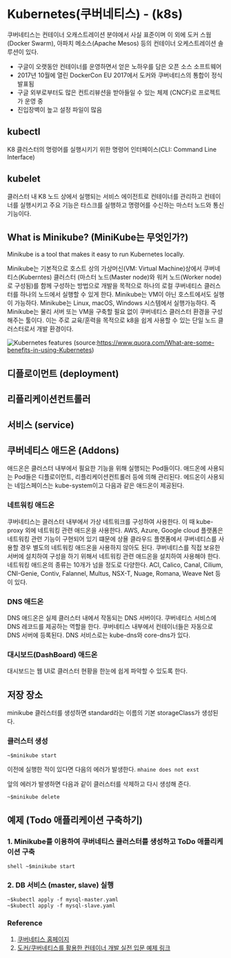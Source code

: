 # Kubernetes(쿠버네티스) - (k8s)

쿠버네티스는 컨테이너 오캐스트레이션 분야에서 사실 표준이며 이 외에 도커 스웜(Docker Swarm), 아파치 
메소스(Apache Mesos) 등의 컨테이너 오케스트레이션 솔루션이 있다.
 
* 구글이 오랫동안 컨테이너를 운영하면서 얻은 노하우를 담은 오픈 소스 소프트웨어
* 2017년 10월에 열린 DockerCon EU 2017에서 도커와 쿠버네티스의 통합이 정식 발표됨
* 구글 외부로부터도 많은 컨트리뷰션을 받아들일 수 있는 체제 (CNCF)로 프로젝트가 운영 중
* 진입장벽이 높고 설정 파일이 많음

## kubectl

K8 클러스터의 명령어를 실행시키기 위한 명령어 인터페이스(CLI: Command Line Interface) 

## kubelet

클러스터 내 K8 노드 상에서 실행되는 서비스 에이전트로 컨테이너를 관리하고 컨테이너를 실행시키고 주요 기능은 타스크를 실행하고 명령어를 수신하는 마스터 노드와 통신 기능이다.  

## What is Minikube? (MiniKube는 무엇인가?)

 Minikube is a tool that makes it easy to run Kubernetes locally.

Minikube는 기본적으로 호스트 상의 가상머신(VM: Virtual Machine)상에서 쿠버네티스(Kuberntes) 클러스터 (마스터 노드(Master node)와 워커 노드(Worker node)로 구성됨)를 함께 구성하는 방법으로 개발을 목적으로 하나의 로컬 쿠버네티스 클러스터를 하나의 노드에서 실행할 수 있게 한다. Minikube는 VM이 아닌 호스트에서도 실행이 가능하다. Minikube는 Linux, macOS, Windows 시스템에서 실행가능하다. 즉 Minikube는 물리 서버 또는 VM을 구축할 
필요 없이 쿠버네티스 클러스터 환경을 구성해주는 툴이다. 
이는 주로 교육/훈력을 목적으로 k8을 쉽게 사용할 수 있는 단일 노드 클러스터로서 개발 환경이다. 

![Kubernetes features](https://qph.fs.quoracdn.net/main-qimg-6090cfa54f58441223588c9e0bb5a33b-c)
(source:https://www.quora.com/What-are-some-benefits-in-using-Kubernetes)

## 디플로이먼트 (deployment)

## 리플리케이션컨트롤러 

## 서비스 (service)

## 쿠버네티스 애드온 (Addons)
애드온은 클러스터 내부에서 필요한 기능을 위해 실행되는 Pod들이다. 애드온에 사용되는 Pod들은 디플로이먼트,
리플리케이션컨트롤러 등에 의해 관리된다. 에드온이 사용되는 네임스페이스는 kube-system이고 다음과 같은 애드온이
제공된다. 

### 네트워킹 애드온
쿠버네티스는 클러스터 내부에서 가상 네트워크를 구성하여 사용한다. 이 때 kube-proxy 외에 네트워킹 관련 애드온을 
사용한다. AWS, Azure, Google cloud 플랫폼은 네트워킹 관련 기능이 구현되어 있기 떄문에 
상욜 클라우드 플랫폼에서 쿠버네티스를 사용할 경우 별도의 네트워킹 애드온을 사용하지 않아도 된다.
쿠버네티스를 직접 보유한 서버에 설치하여 구성을 하기 위해서 네트워킹 관련 애드온을 설치하여 사용해야 한다. 
네트워킹 애드온의 종류는 10개가 넘을 정도로 다양한다. ACI, Calico, Canal, Cilium, CNI-Genie, Contiv,
Falannel, Multus, NSX-T, Nuage, Romana, Weave Net 등이 있다.

### DNS 애드온
DNS 애드온은 실제 클러스터 내에서 작동되는 DNS 서버이다. 쿠버네티스 서비스에 DNS 레코드를 제공하는 역할을 한다. 
쿠버네티스 내부에서 컨테이너들은 자동으로 DNS 서버에 등록된다. DNS 서비스로는 kube-dns와 core-dns가 있다. 

### 대시보드(DashBoard) 애드온 
대시보드는 웹 UI로 클러스터 현황을 한눈에 쉽게 파악할 수 있도록 한다. 

## 저장 장소
minikube 클러스터를 생성하면 standard라는 이름의 기본 storageClass가 생성된다. 

### 클러스터 생성 
```shell
~$minikube start
```
이전에 실행한 적이 있다면 다음의 에러가 발생한다.
```mhaine does not exst```

 앞의 에러가 발생하면 다음과 같이 클러스터를 삭제하고 다시 생성해 준다.
 ```shell
 ~$minikube delete
 ```





## 예제  (Todo 애플리케이션 구축하기)
### 1. Minikube를 이용하여 쿠버네티스 클러스터를 생성하고 ToDo 애플리케이션 구축 

```shell ~$minikube start ```

### 2. DB 서비스 (master, slave) 실행 
```shell
~$kubectl apply -f mysql-master.yaml
~$kubectl apply -f mysql-slave.yaml
```


### Reference

1. [쿠버네티스 홈페이지](https://kubernetes.io/ko/docs/home/)
2. [도커/쿠버네티스를 활용한 컨테이너 개발 실전 입문 예제 링크](http://wikibook.co.kr/docker-kubernetes/)
